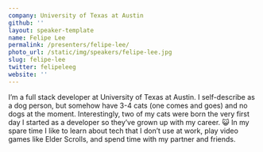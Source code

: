 ```yaml
---
company: University of Texas at Austin
github: ''
layout: speaker-template
name: Felipe Lee
permalink: /presenters/felipe-lee/
photo_url: /static/img/speakers/felipe-lee.jpg
slug: felipe-lee
twitter: felipeleeg
website: ''
---
```


I’m a full stack developer at University of Texas at Austin. I self-describe as a dog person, but somehow have 3-4 cats (one comes and goes) and no dogs at the moment. Interestingly, two of my cats were born the very first day I started as a developer so they’ve grown up with my career. :smiley_cat: In my spare time I like to learn about tech that I don’t use at work, play video games like Elder Scrolls, and spend time with my partner and friends.
